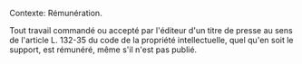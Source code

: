 Contexte: Rémunération.

Tout travail commandé ou accepté par l'éditeur d'un titre de presse au sens de l'article L. 132-35 du code de la propriété intellectuelle, quel qu'en soit le support, est rémunéré, même s'il n'est pas publié.